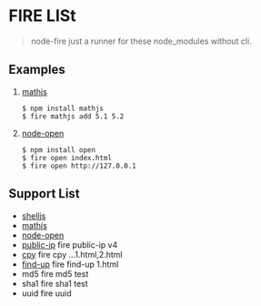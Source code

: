 # FIRE LISt

> node-fire just a runner for these node_modules without cli. 

## Examples


1. [mathjs](https://github.com/josdejong/mathjs)

    ```
    $ npm install mathjs
    $ fire mathjs add 5.1 5.2
    ```

2. [node-open](https://github.com/pwnall/node-open)

    ```
    $ npm install open
    $ fire open index.html
    $ fire open http://127.0.0.1
    ```


## Support List

* [shelljs](https://github.com/shelljs/shelljs) 
* [mathjs](https://github.com/josdejong/mathjs)
* [node-open](https://github.com/pwnall/node-open)
* [public-ip](https://github.com/sindresorhus/public-ip)  fire public-ip v4
* [cpy](https://github.com/sindresorhus/cpy)  fire cpy ...1.html,2.html
* [find-up](https://github.com/sindresorhus/find-up)  fire find-up 1.html
* md5 fire md5 test
* sha1 fire sha1 test
* uuid fire uuid
